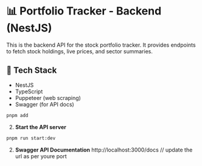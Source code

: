# 📊 Portfolio Tracker - Backend (NestJS)

This is the backend API for the stock portfolio tracker. It provides endpoints to fetch stock holdings, live prices, and sector summaries.

## 🚀 Tech Stack

- NestJS
- TypeScript
- Puppeteer (web scraping)
- Swagger (for API docs)

```bash
pnpm add
```

2. **Start the API server**

```bash
pnpm run start:dev
```

2. **Swagger API Documentation**
http://localhost:3000/docs // update the url as per youre port